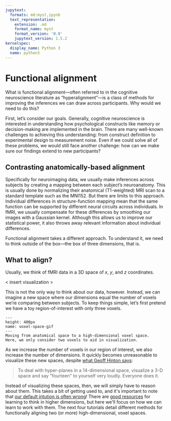 ```yaml
---
jupytext:
  formats: md:myst,ipynb
  text_representation:
    extension: .md
    format_name: myst
    format_version: '0.9'
    jupytext_version: 1.5.2
kernelspec:
  display_name: Python 3
  name: python3
---
```


# Functional alignment

What is functional alignment—often referred to in the cognitive neuroscience literature as “hyperalignment”—is a class of methods for improving the inferences we can draw across participants.
Why would we need to do this?

First, let’s consider our goals.
Generally, cognitive neuroscience is interested in understanding how psychological constructs like memory or decision-making are implemented in the brain.
There are many well-known challenges to achieving this understanding: from construct definition to experimental design to measurement noise.
Even if we could solve all of these problems, we would still face another challenge:
how can we make sure our findings extend to new participants?

## Contrasting anatomically-based alignment

Specifically for neuroimaging data, we usually make inferences across subjects by creating a mapping between each subject’s neuroanatomy.
This is usually done by normalizing their anatomical (T1-weighted) MRI scan to a standard template such as the MNI152. But there are limits to this approach.
Individual differences in structure-function mapping mean that the same function can be supported by different neural circuits across individuals.
In fMRI, we usually compensate for these differences by smoothing our images with a Gaussian kernel.
Although this allows us to improve our statistical power, it also throws away relevant information about individual differences.

Functional alignment takes a different approach.
To understand it, we need to think outside of the box—the box of three dimensions, that is.

## What to align?

Usually, we think of fMRI data in a 3D space of _x_, _y_, and _z_ coordinates.

< insert visualization >

This is not the only way to think about our data, however.
Instead, we can imagine a new space where our dimensions equal the number of voxels we’re comparing between subjects.
To keep things simple, let’s first pretend we have a toy region-of-interest with only three voxels.

```{figure} ../images/voxel_space.gif
---
height: 400px
name: voxel-space-gif
---
Moving from anatomical space to a high-dimensional voxel space.
Here, we only consider two voxels to aid in visualization.
```

As we increase the number of voxels in our region of interest, we also increase the number of dimensions.
It quickly becomes unreasonable to visualize these new spaces, despite [what Geoff Hinton says](https://twitter.com/videodrome/status/1005887240407379969):

> To deal with hyper-planes in a 14-dimensional space, visualize a 3-D space and say "fourteen" to yourself very loudly. Everyone does it.

Instead of visualizing these spaces, then, we will simply have to reason about them.
This takes a bit of getting used to, and it's important to note that [our default intution is often wrong](https://marckhoury.github.io/blog/counterintuitive-properties-of-high-dimensional-space)!
There are [good resources](https://www.youtube.com/watch?v=zwAD6dRSVyI) for learning to think in higher dimensions, but here we'll focus on how we can learn to work with them.
The next four tutorials detail different methods for functionally aligning two (or more) high-dimensional, voxel spaces.